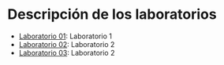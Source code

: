 # Descripción de los laboratorios

* [Laboratorio 01](lab_01.ipynb): Laboratorio 1
* [Laboratorio 02](lab_02.ipynb): Laboratorio 2
* [Laboratorio 03](lab_03.ipynb): Laboratorio 2

